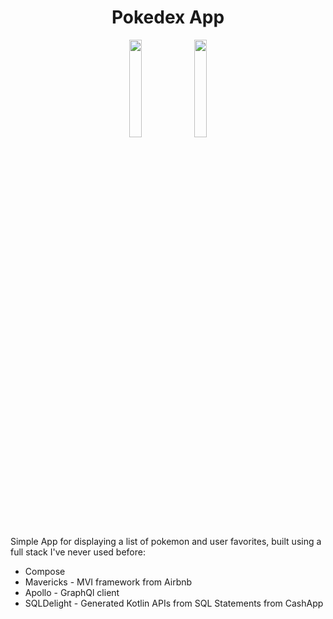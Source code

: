 <h1 align="center">Pokedex App</h1>

<p align="middle">
  <img src="https://user-images.githubusercontent.com/9878534/185277883-73cd7530-2f93-479c-8d30-629b7767ac52.png" width="20%">
  <img src="https://user-images.githubusercontent.com/9878534/185277905-4fc95945-7709-4ba3-a35d-0207f383211a.png" width="20%">
</p>


Simple App for displaying a list of pokemon and user favorites, built using a full stack I've never used before:

* Compose
* Mavericks - MVI framework from Airbnb
* Apollo - GraphQl client
* SQLDelight - Generated Kotlin APIs from SQL Statements from CashApp
